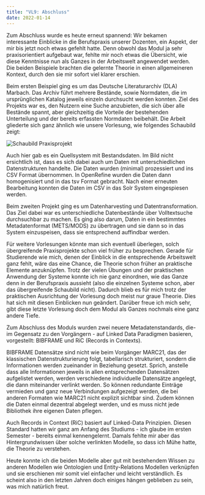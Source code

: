 ```yaml
---
title: "VL9: Abschluss"
date: 2022-01-14
---
```


Zum Abschluss wurde es heute erneut spannend: Wir bekamen interessante Einblicke in die Berufspraxis unserer Dozenten, ein Aspekt, der mir bis jetzt noch etwas gefehlt hatte. 
Denn obwohl das Modul ja sehr praxisorientiert aufgebaut war, fehlte mir noch etwas die Übersicht, wie diese Kenntnisse nun als Ganzes in der Arbeitswelt angewendet werden. 
Die beiden Beispiele brachten die gelernte Theorie in einen allgemeineren Kontext, durch den sie mir sofort viel klarer erschien.
<p>
Beim ersten Beispiel ging es um das Deutsche Literaturarchiv (DLA) Marbach. Das Archiv führt mehrere Bestände, sowie Normdaten, die im ursprünglichen Katalog jeweils einzeln durchsucht werden konnten. Ziel des Projekts war es, den Nutzern eine Suche anzubieten, die sich über alle Bestände spannt, aber gleichzeitig die Vorteile der bestehenden Unterteilung und der bereits erfassten Normdaten beibehält. Die Arbeit gliederte sich ganz ähnlich wie unsere Vorlesung, wie folgendes Schaubild zeigt:
 <p>
<img src="https://user-images.githubusercontent.com/90787878/151711665-6c79cb33-7d96-4bfc-98de-a5e96d92f407.png" alt="Schaubild Praxisprojekt">
 <p>
Auch hier gab es ein Quellsystem mit Bestandsdaten. Im Bild nicht ersichtlich ist, dass es sich dabei auch um Daten mit unterschiedlichen Datenstrukturen handelte. Die Daten wurden (minimal) prozessiert und ins CSV Format übernommen. In OpenRefine wurden die Daten dann homogenisiert und in das tsv Format gebracht. Nach einer erneuten Bearbeitung konnten die Daten im CSV in das Solr System eingespiesen werden.
<p>
Beim zweiten Projekt ging es um Datenharvesting und Datentransformation. Das Ziel dabei war es unterschiedliche Datenbestände über Volltextsuche durchsuchbar zu machen. Es ging also darum, Daten in ein bestimmtes Metadatenformat (METS/MODS) zu übertragen und sie dann so in das System einzuspeisen, dass sie entsprechend auffindbar werden. 
<p>
Für weitere Vorlesungen könnte man sich eventuell überlegen, solch übergreifende Praxisprojekte schon viel früher zu besprechen. Gerade für Studierende wie mich, denen der Einblick in die entsprechende Arbeitswelt ganz fehlt, wäre das eine Chance, die Theorie schon früher an praktische Elemente anzuknüpfen. Trotz der vielen Übungen und der praktischen Anwendung der Systeme konnte ich nie ganz einordnen, wie das Ganze denn in der Berufspraxis aussieht (also die einzelnen Systeme schon, aber das übergreifende Schaubild nicht). Dadurch blieb es für mich trotz der praktischen Ausrichtung der Vorlesung doch meist nur graue Theorie. Dies hat sich mit diesen Einblicken nun geändert. Darüber freue ich mich sehr, gibt diese letzte Vorlesung doch dem Modul als Ganzes nochmals eine ganz andere Tiefe.
<p>
Zum Abschluss des Moduls wurden zwei neuere Metadatenstandards, die- im Gegensatz zu den Vorgängern - auf Linked Data Paradigmen basieren, vorgestellt: BIBFRAME und RiC (Records in Contexts).
<p>
BIBFRAME Datensätze sind nicht wie beim Vorgänger MARC21, das der klassischen Datenstrukturierung folgt, tabellarisch strukturiert, sondern die Informationen werden zueinander in Beziehung gesetzt. Sprich, anstelle dass alle Informationen jeweils in allen entsprechenden Datensätzen aufgelistet werden, werden verschiedene individuelle Datensätze angelegt, die dann miteinander verlinkt werden. So können redundante Einträge vermieden und ganz neue Verbindungen aufgezeigt werden, die bei anderen Formaten wie MARC21 nicht explizit sichtbar sind. Zudem können die Daten einmal dezentral abgelegt werden, und es muss nicht jede Bibliothek ihre eigenen Daten pflegen.  
<p>
Auch Records in Context (RiC) basiert auf Linked-Data Prinzipien. Diesen Standard hatten wir ganz am Anfang des Studiums - ich glaube im ersten Semester - bereits einmal kennengelernt. Damals fehlte mir aber das Hintergrundwissen über solche verlinkten Modelle, so dass ich Mühe hatte, die Theorie zu verstehen.
<p>
Heute konnte ich die beiden Modelle aber gut mit bestehendem Wissen zu anderen Modellen wie Ontologien und Entity-Relations Modellen verknüpfen und sie erschienen mir somit viel einfacher und leicht verständlich. Es scheint also in den letzten Jahren doch einiges hängen geblieben zu sein, was mich natürlich freut.
